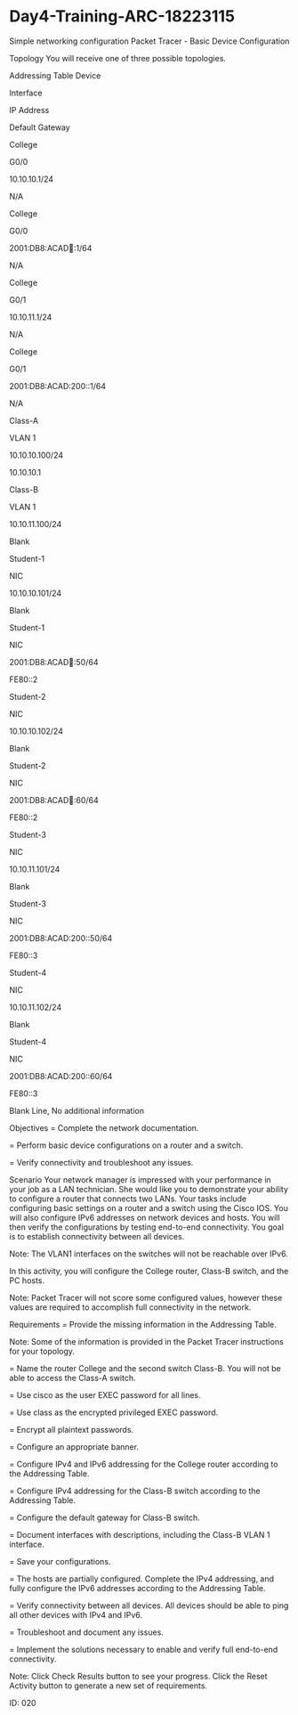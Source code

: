 # Day4-Training-ARC-18223115
Simple networking configuration
Packet Tracer - Basic Device Configuration

Topology
You will receive one of three possible topologies.

Addressing Table
Device

Interface

IP Address

Default Gateway

College

G0/0

10.10.10.1/24

N/A

College

G0/0

2001:DB8:ACAD:100::1/64

N/A

College

G0/1

10.10.11.1/24

N/A

College

G0/1

2001:DB8:ACAD:200::1/64

N/A

Class-A

VLAN 1

10.10.10.100/24

10.10.10.1

Class-B

VLAN 1

10.10.11.100/24

Blank

Student-1

NIC

10.10.10.101/24

Blank

Student-1

NIC

2001:DB8:ACAD:100::50/64

FE80::2

Student-2

NIC

10.10.10.102/24

Blank

Student-2

NIC

2001:DB8:ACAD:100::60/64

FE80::2

Student-3

NIC

10.10.11.101/24

Blank

Student-3

NIC

2001:DB8:ACAD:200::50/64

FE80::3

Student-4

NIC

10.10.11.102/24

Blank

Student-4

NIC

2001:DB8:ACAD:200::60/64

FE80::3

Blank Line, No additional information

Objectives
=   Complete the network documentation.

=   Perform basic device configurations on a router and a switch.

=   Verify connectivity and troubleshoot any issues.

Scenario
Your network manager is impressed with your performance in your job as a LAN technician. She would like you to demonstrate your ability to configure a router that connects two LANs. Your tasks include configuring basic settings on a router and a switch using the Cisco IOS. You will also configure IPv6 addresses on network devices and hosts. You will then verify the configurations by testing end-to-end connectivity. You goal is to establish connectivity between all devices.

Note: The VLAN1 interfaces on the switches will not be reachable over IPv6.

In this activity, you will configure the College router, Class-B switch, and the PC hosts.

Note: Packet Tracer will not score some configured values, however these values are required to accomplish full connectivity in the network.

Requirements
=   Provide the missing information in the Addressing Table.

Note: Some of the information is provided in the Packet Tracer instructions for your topology.

=   Name the router College and the second switch Class-B. You will not be able to access the Class-A switch.

=   Use cisco as the user EXEC password for all lines.

=   Use class as the encrypted privileged EXEC password.

=   Encrypt all plaintext passwords.

=   Configure an appropriate banner.

=   Configure IPv4 and IPv6 addressing for the College router according to the Addressing Table.

=   Configure IPv4 addressing for the Class-B switch according to the Addressing Table.

=   Configure the default gateway for Class-B switch.

=   Document interfaces with descriptions, including the Class-B VLAN 1 interface.

=   Save your configurations.

=   The hosts are partially configured. Complete the IPv4 addressing, and fully configure the IPv6 addresses according to the Addressing Table.

=   Verify connectivity between all devices. All devices should be able to ping all other devices with IPv4 and IPv6.

=   Troubleshoot and document any issues.

=   Implement the solutions necessary to enable and verify full end-to-end connectivity.

Note: Click Check Results button to see your progress. Click the Reset Activity button to generate a new set of requirements.

ID: 020
